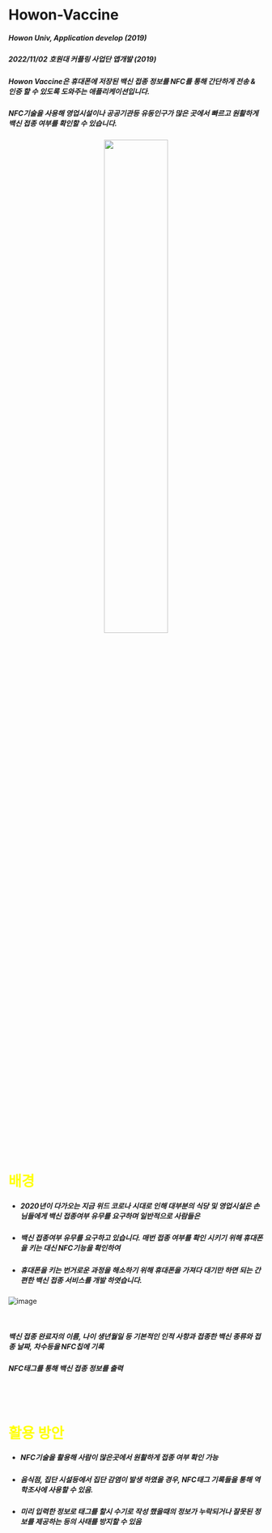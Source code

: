 # Howon-Vaccine
##### Howon Univ, Application develop (2019)
##### 2022/11/02 호원대 커플링 사업단 앱개발 (2019)
##### Howon Vaccine은 휴대폰에 저장된 백신 접종 정보를 NFC를 통해 간단하게 전송 & 인증 할 수 있도록 도와주는 애플리케이션입니다.
##### NFC기술을 사용해 영업시설이나 공공기관등 유동인구가 많은 곳에서 빠르고 원활하게 백신 접종 여부를 확인할 수 있습니다.
<p align="center">
<img src=https://user-images.githubusercontent.com/118334518/232955426-dc02f0c2-49de-48d8-8a49-067882a69bc2.jpg width="50%" height="50%"> </p>
</br></br>



# <span style="color:yellow">배경</span>
+ ##### 2020년이 다가오는 지금 위드 코로나 시대로 인해 대부분의 식당 및 영업시설은 손님들에게 백신 접종여부 유무를 요구하며 일반적으로 사람들은
+ ##### 백신 접종여부 유무를 요구하고 있습니다. 매번 접종 여부를 확인 시키기 위해 휴대폰을 키는 대신 NFC기능을 확인하여
+ ##### 휴대폰을 키는 번거로운 과정을 해소하기 위해 휴대폰을 가져다 대기만 하면 되는 간편한 백신 접종 서비스를 개발 하엿습니다.

![image](https://user-images.githubusercontent.com/118334518/232956218-0fcb3880-136e-4dd8-b983-97471bbb151a.png)

</br>

##### 백신 접종 완료자의 이름, 나이 생년월일 등 기본적인 인적 사항과 접종한 백신 종류와 접종 날짜, 차수등을 NFC칩에 기록
##### NFC태그를 통해 백신 접종 정보를 출력

</br></br>

# <span style="color:yellow">활용 방안</span>
+ ##### NFC기술을 활용해 사람이 많은곳에서 원활하게 접종 여부 확인 가능
+ ##### 음식점, 집단 시설등에서 집단 감염이 발생 하였을 경우, NFC태그 기록들을 통해 역학조사에 사용할 수 있음.
+ ##### 미리 입력한 정보로 태그를 할시 수기로 작성 했을때의 정보가 누락되거나 잘못된 정보를 제공하는 등의 사태를 방지할 수 있음







